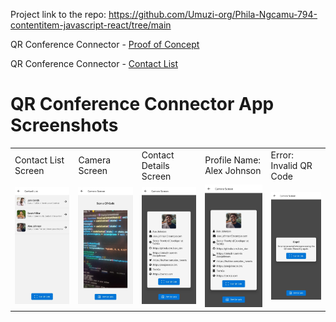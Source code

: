 Project link to the repo: https://github.com/Umuzi-org/Phila-Ngcamu-794-contentitem-javascript-react/tree/main

QR Conference Connector - [Proof of Concept](http://syllabus.africacode.net/react-native/qr-conference-connector/proof-of-concept/)

QR Conference Connector - [Contact List](http://syllabus.africacode.net/react-native/qr-conference-connector/contact-list/)

# QR Conference Connector App Screenshots

<style> 
  .screenshot-table img {
    width: 200px;
    height: auto;
    margin-right: 10px;
  }
</style>

<div class="screenshot-table">
  <table>
    <tr>
      <td>Contact List Screen</td>
      <td>Camera Screen</td>
      <td>Contact Details Screen</td>
      <td>Profile Name: Alex Johnson</td>
      <td>Error: Invalid QR Code</td>
    </tr>
    <tr>
      <td><img src="./assets/app_screenshots/contact-list-screen.jpg" alt="Contact List Screen" /></td>
      <td><img src="./assets/app_screenshots/camera-screen.jpg" alt="Camera Screen" /></td>
      <td><img src="./assets/app_screenshots/scanned-qr-code-infomation.jpg" alt="Contact Details Screen" /></td>
      <td><img src="./assets/app_screenshots/scanned-qr-code-infomation.jpg" alt="Profile Name: Alex Johnson" /></td>
      <td><img src="./assets/app_screenshots/invalid-qr-code.jpg" alt="Error: Invalid QR Code" /></td>
    </tr>
  </table>
</div>
